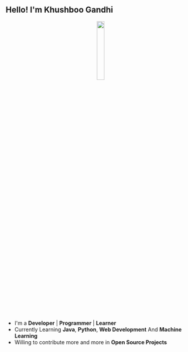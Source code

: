 ## Hello! I'm Khushboo Gandhi

<p align="center">
<img width="20%" src="https://img.icons8.com/ios-filled/96/000000/programming.png"/>
</p>


- I'm a **Developer** | **Programmer** | **Learner**
- Currently Learning **Java**, **Python**, **Web Development** And **Machine Learning**
- Willing to contribute more and more in **Open Source Projects**
